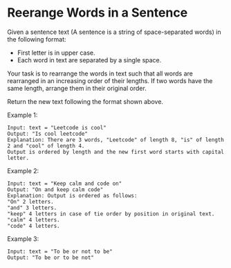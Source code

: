 # Reerange Words in a Sentence


Given a sentence text (A sentence is a string of space-separated words) in the following format:

- First letter is in upper case.
- Each word in text are separated by a single space.

Your task is to rearrange the words in text such that all words are rearranged in an increasing order of their lengths. If two words have the same length, arrange them in their original order.

Return the new text following the format shown above.

Example 1:

    Input: text = "Leetcode is cool"
    Output: "Is cool leetcode"
    Explanation: There are 3 words, "Leetcode" of length 8, "is" of length 2 and "cool" of length 4.
    Output is ordered by length and the new first word starts with capital letter.

Example 2:

    Input: text = "Keep calm and code on"
    Output: "On and keep calm code"
    Explanation: Output is ordered as follows:
    "On" 2 letters.
    "and" 3 letters.
    "keep" 4 letters in case of tie order by position in original text.
    "calm" 4 letters.
    "code" 4 letters.

Example 3:

    Input: text = "To be or not to be"
    Output: "To be or to be not"